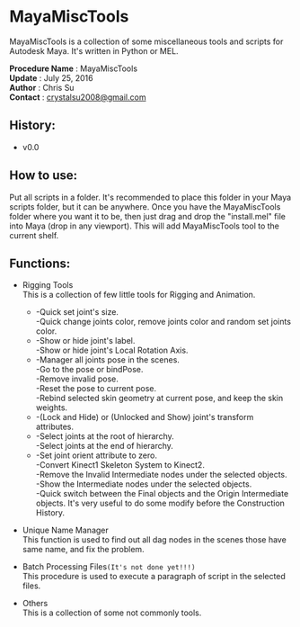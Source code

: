 # MayaMiscTools
MayaMiscTools is a collection of some miscellaneous tools and scripts for Autodesk Maya. It's written in Python or MEL.

__Procedure Name__ : MayaMiscTools<br>
__Update__ : July 25, 2016<br>
__Author__ : Chris Su<br>
__Contact__ : crystalsu2008@gmail.com<br>

## History:
* v0.0

## How to use:
Put all scripts in a folder. It's recommended to place this folder in your Maya scripts folder, but it can be anywhere. Once you have the MayaMiscTools folder where you want it to be, then just drag and drop the "install.mel" file into Maya (drop in any viewport). This will add MayaMiscTools tool to the current shelf.<br>

## Functions:
* Rigging Tools<br>
This is a collection of few little tools for Rigging and Animation.
    * -Quick set joint's size.<br>
    -Quick change joints color, remove joints color and random set joints color.
    * -Show or hide joint's label.<br>
    -Show or hide joint's Local Rotation Axis.
    * -Manager all joints pose in the scenes.<br>
    -Go to the pose or bindPose.<br>
    -Remove invalid pose.<br>
    -Reset the pose to current pose.<br>
    -Rebind selected skin geometry at current pose, and keep the skin weights.
    * -(Lock and Hide) or (Unlocked and Show) joint's transform attributes.
    * -Select joints at the root of hierarchy.<br>
    -Select joints at the end of hierarchy.
    * -Set joint orient attribute to zero.<br>
    -Convert Kinect1 Skeleton System to Kinect2.<br>
    -Remove the Invalid Intermediate nodes under the selected objects.<br>
    -Show the Intermediate nodes under the selected objects.<br>
    -Quick switch between the Final objects and the Origin Intermediate objects. It's very useful to do some modify before the Construction History.


* Unique Name Manager<br>
This function is used to find out all dag nodes in the scenes those have same name, and fix the problem.

* Batch Processing Files```(It's not done yet!!!)```<br>
This procedure is used to execute a paragraph of script in the selected files.

* Others<br>
This is a collection of some not commonly tools.
